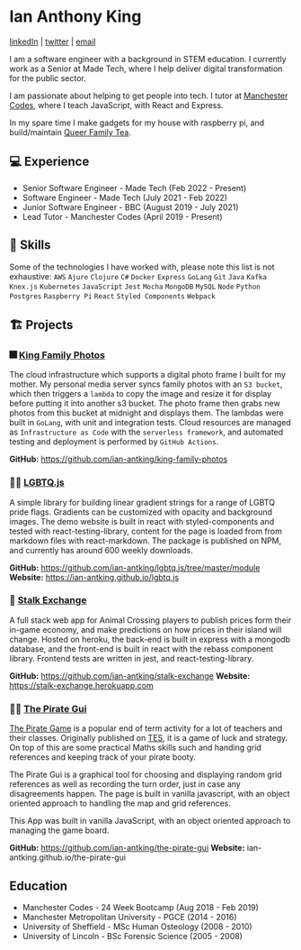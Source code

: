 # Ian Anthony King

  [linkedIn](https://www.linkedin.com/in/ian-king-6b135056) | [twitter](https://twitter.com/antkingian) | [email](ian.antking@gmail.com)
  
I am a software engineer with a background in STEM education. I currently work as a Senior at Made Tech, where I help deliver digital transformation for the public sector.

I am passionate about helping to get people into tech. I tutor at [Manchester Codes](https://www.manchestercodes.com/), where I teach JavaScript, with React and Express.

In my spare time I make gadgets for my house with raspberry pi, and build/maintain [Queer Family Tea](queerfamilytea.com).

## :computer: Experience

- Senior Software Engineer - Made Tech (Feb 2022 - Present)
- Software Engineer - Made Tech (July 2021 - Feb 2022)
- Junior Software Engineer - BBC (August 2019 - July 2021)
- Lead Tutor - Manchester Codes (April 2019 - Present)

## :book: Skills

  Some of the technologies I have worked with, please note this list is not exhaustive:
  `AWS` `Ajure` `Clojure` `C#` `Docker` `Express` `GoLang` `Git` `Java` `Kafka` `Knex.js` `Kubernetes` `JavaScript` `Jest` `Mocha` `MongoDB` `MySQL` `Node` `Python` `Postgres` `Raspberry Pi` `React`    `Styled Components` `Webpack`

## :building_construction: Projects

### :fireworks: [King Family Photos](https://github.com/ian-antking/king-family-photos)

  The cloud infrastructure which supports a digital photo frame I built for my mother. My personal media server syncs family photos with an `S3 bucket`, which then triggers a `lambda` to copy the image and resize it for display before putting it into another s3 bucket. The photo frame then grabs new photos from this bucket at midnight and displays them. The lambdas were built in `GoLang`, with unit and integration tests. Cloud resources are managed as `Infrastructure as Code` with the `serverless framework`, and automated testing and deployment is performed by `GitHub Actions`.

  **GitHub:** <https://github.com/ian-antking/king-family-photos>

### :rainbow_flag: [LGBTQ.js](https://ian-antking.github.io/lgbtq.js)

  A simple library for building linear gradient strings for a range of LGBTQ pride flags. Gradients can be customized with opacity and background images. The demo website is built in react with styled-components and tested with react-testing-library, content for the page is loaded from from markdown files with react-markdown. The package is published on NPM, and currently has around 600 weekly downloads.

  **GitHub:** <https://github.com/ian-antking/lgbtq.js/tree/master/module> **Website:** <https://ian-antking.github.io/lgbtq.js>

### :leafy_green: [Stalk Exchange](https://stalk-exchange.herokuapp.com)

  A full stack web app for Animal Crossing players to publish prices form their in-game economy, and make predictions on how prices in their island will change. Hosted on heroku, the back-end is built in express with a mongodb database, and the front-end is built in react with the rebass component library. Frontend tests are written in jest, and react-testing-library.

  **GitHub:** <https://github.com/ian-antking/stalk-exchange> **Website:** <https://stalk-exchange.herokuapp.com>
  
### :pirate_flag: [The Pirate Gui](ian-antking.github.io/the-pirate-gui)

  [The Pirate Game](https://www.tes.com/teaching-resource/the-pirate-game-end-of-term-activity-6258063)
  is a popular end of term activity for a lot of teachers and their classes. Originally published on [TES](tes.com),
  it is a game of luck and strategy. On top of this are some practical Maths skills such and handing grid references and keeping
  track of your pirate booty.

  The Pirate Gui is a graphical tool for choosing and displaying random grid references as well as recording the turn order,
  just in case any disagreements happen. The page is built in vanilla javascript, with an object oriented approach to handling
  the map and grid references.

  This App was built in vanilla JavaScript, with an object oriented approach to managing the game board.

  **GitHub:** <https://github.com/ian-antking/the-pirate-gui> **Website:** ian-antking.github.io/the-pirate-gui

## Education

- Manchester Codes - 24 Week Bootcamp (Aug 2018 - Feb 2019)
- Manchester Metropolitan University - PGCE (2014 - 2016)
- University of Sheffield - MSc Human Osteology (2008 - 2010)
- University of Lincoln - BSc Forensic Science (2005 - 2008)
